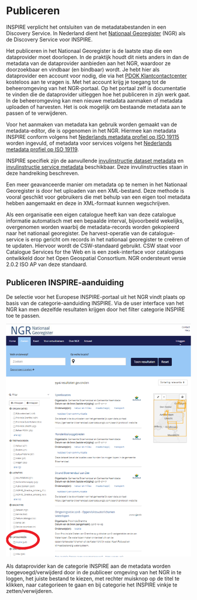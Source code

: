# Publiceren

INSPIRE verplicht het ontsluiten van de metadatabestanden in een Discovery Service. In Nederland dient het <a href="https://www.nationaalgeoregister.nl/geonetwork/srv/dut/catalog.search#/home" target="_blank"> Nationaal Georegister</a> (NGR) als de Discovery Service voor INSPIRE.

Het publiceren in het Nationaal Georegister is de laatste stap die een dataprovider moet doorlopen. In de praktijk houdt dit niets anders in dan de metadata van de dataprovider aanbieden aan het NGR, waardoor ze doorzoekbaar en vindbaar (en bindbaar) wordt. Je hebt hier als dataprovider een account voor nodig, die via het <a href="https://www.pdok.nl/contact" target="_blank"> PDOK Klantcontactcenter</a> kosteloos aan te vragen is. Met het account krijg je toegang tot de beheeromgeving van het NGR-portaal. Op het portaal zelf is documentatie te vinden die de dataprovider uitleggen hoe het publiceren in zijn werk gaat. In de beheeromgeving kan men nieuwe metadata aanmaken of metadata uploaden of harvesten. Het is ook mogelijk om bestaande metadata aan te passen of te verwijderen.

Voor het aanmaken van metadata kan gebruik worden gemaakt van de metadata-editor, die is opgenomen in het NGR. Hiermee kan metadata INSPIRE conform volgens het <a href="https://docs.geostandaarden.nl/md/mdprofiel-iso19115/" target="_blank">Nederlands metadata profiel op ISO 19115</a>  worden ingevuld, of metadata voor services volgens het <a href="https://docs.geostandaarden.nl/md/mdprofiel-iso19119/" target="_blank">Nederlands metadata profiel op ISO 19119</a>.

INSPIRE specifiek zijn de aanvullende [invulinstructie dataset metadata](#invulinstructie-dataset-metadata) en [invulinstructie service metadata](#invulinstructie-service-metadata) beschikbaar. Deze invulinstructies staan in deze handreiking beschreven.

Een meer geavanceerde manier om metadata op te nemen in het Nationaal Georegister is door het uploaden van een XML-bestand. Deze methode is vooral geschikt voor gebruikers die met behulp van een eigen tool metadata hebben aangemaakt en deze in XML-formaat kunnen wegschrijven.

Als een organisatie een eigen catalogue heeft kan van deze catalogue informatie automatisch met een bepaalde interval, bijvoorbeeld wekelijks, overgenomen worden waarbij de metadata-records worden gekopieerd naar het nationaal georegister. De harvest-operatie van de catalogue-service is erop gericht om records in het nationaal georegister te creëren of te updaten. Hiervoor wordt de CSW-standaard gebruikt. CSW staat voor Catalogue Services for the Web en is een zoek-interface voor catalogues ontwikkeld door het Open Geospatial Consortium. NGR ondersteunt versie 2.0.2 ISO AP van deze standaard.

## Publiceren INSPIRE-aanduiding

De selectie voor het Europese INSPIRE-portaal uit het NGR vindt plaats op basis van de categorie-aanduiding INSPIRE. Via de user interface van het NGR kan men dezelfde resultaten krijgen door het filter categorie INSPIRE toe te passen.

![NGR met categorie INSPIRE ](media/NGR-categorie-INSPIRE.png "Gebruik in het NGR het filter 'Inspire' om alle beschikbare INSPIRE-compliant datasets te vinden.")

Als dataprovider kan de categorie INSPIRE aan de metadata worden toegevoegd/verwijderd door in de publiceer omgeving van het NGR in te loggen, het juiste bestand te kiezen, met rechter muisknop op de titel te klikken, naar categorieen te gaan en bij categorie het INSPIRE vinkje te zetten/verwijderen.
